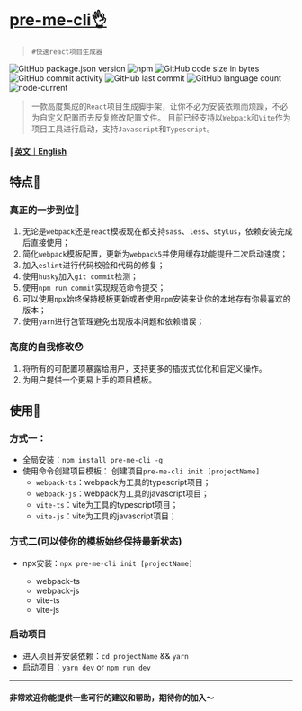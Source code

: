 # [pre-me-cli👌](https://github.com/baiziyu-fe/pre-me-cli)  

> `#快速react项目生成器`

![GitHub package.json version](https://img.shields.io/github/package-json/v/baiziyu-fe/pre-me-cli) ![npm](https://img.shields.io/npm/dw/pre-me-cli) ![GitHub code size in bytes](https://img.shields.io/github/languages/code-size/baiziyu-fe/pre-me-cli) ![GitHub commit activity](https://img.shields.io/github/commit-activity/w/baiziyu-fe/pre-me-cli) ![GitHub last commit](https://img.shields.io/github/last-commit/baiziyu-fe/pre-me-cli) ![GitHub language count](https://img.shields.io/github/languages/count/baiziyu-fe/pre-me-cli) ![node-current](https://img.shields.io/node/v/react)


> 一款高度集成的`React`项目生成脚手架，让你不必为安装依赖而烦躁，不必为自定义配置而去反复修改配置文件。
> 目前已经支持以`Webpack`和`Vite`作为项目工具进行启动，支持`Javascript`和`Typescript`。

#### 📎[英文｜English](./README.md)

## 特点🎉

### 真正的一步到位👏

1. 无论是`webpack`还是`react`模板现在都支持`sass`、`less`、`stylus`，依赖安装完成后直接使用；
3. 简化`webpack`模板配置，更新为`webpack5`并使用缓存功能提升二次启动速度；
4. 加入`eslint`进行代码校验和代码的修复；
5. 使用`husky`加入`git commit`检测；
6. 使用`npm run commit`实现规范命令提交；
7. 可以使用`npx`始终保持模板更新或者使用`npm`安装来让你的本地存有你最喜欢的版本；
8. 使用`yarn`进行包管理避免出现版本问题和依赖错误；

### 高度的自我修改😯

1. 将所有的可配置项暴露给用户，支持更多的插拔式优化和自定义操作。
2. 为用户提供一个更易上手的项目模板。

## 使用🔧

### 方式一：

   - 全局安装：`npm install pre-me-cli -g`
   - 使用命令创建项目模板：
   创建项目`pre-me-cli init [projectName]`
     - `webpack-ts`：webpack为工具的typescript项目；
     - `webpack-js`：webpack为工具的javascript项目；
     - `vite-ts`：vite为工具的typescript项目；
     - `vite-js`：vite为工具的javascript项目；

### 方式二(可以使你的模板始终保持最新状态)

  - npx安装：`npx pre-me-cli init [projectName]`

     - webpack-ts
     - webpack-js
     - vite-ts
     - vite-js

### 启动项目

- 进入项目并安装依赖：`cd projectName` && `yarn`
- 启动项目：`yarn dev` or `npm run dev`

---

#### 非常欢迎你能提供一些可行的建议和帮助，期待你的加入～
